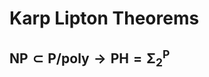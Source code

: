 # Karp Lipton Theorems

## $\textbf{NP}\subset\textbf{P/poly}\rightarrow\textbf{PH}=\boldsymbol{\Sigma_2^\textbf{P}}$
